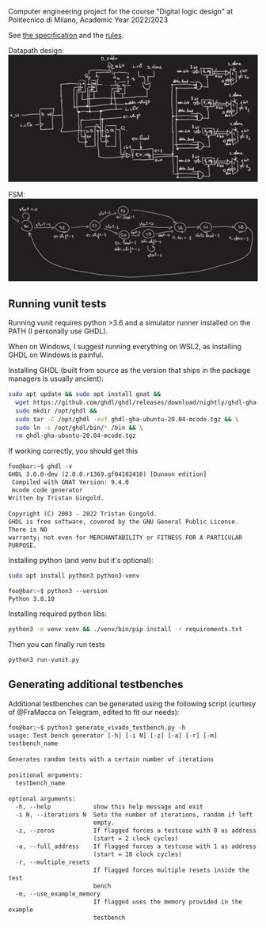 Computer engineering project for the course "Digital logic design" at Politecnico di Milano, Academic Year 2022/2023

See [the specification](PFRL_Specifica_22_23_V0.0.pdf) and the [rules](PFRL_Regole_22_23_V0.0.pdf).

Datapath design:
![datapath](datapath.jpg)

FSM:
![FSM](fsm.jpg)

## Running vunit tests

Running vunit requires python >3.6 and a simulator runner installed on the PATH
(I personally use GHDL).

When on Windows, I suggest running everything on WSL2, as installing GHDL on Windows is 
painful.

Installing GHDL (built from source as the version that ships in the package managers
is usually ancient):
```bash
sudo apt update && sudo apt install gnat &&
  wget https://github.com/ghdl/ghdl/releases/download/nightly/ghdl-gha-ubuntu-20.04-mcode.tgz && \
  sudo mkdir /opt/ghdl && 
  sudo tar -C /opt/ghdl -xvf ghdl-gha-ubuntu-20.04-mcode.tgz && \
  sudo ln -s /opt/ghdl/bin/* /bin && \
  rm ghdl-gha-ubuntu-20.04-mcode.tgz
```

If working correctly, you should get this
```console
foo@bar:~$ ghdl -v
GHDL 3.0.0-dev (2.0.0.r1369.gf04182410) [Dunoon edition]
 Compiled with GNAT Version: 9.4.0
 mcode code generator
Written by Tristan Gingold.

Copyright (C) 2003 - 2022 Tristan Gingold.
GHDL is free software, covered by the GNU General Public License.  There is NO
warranty; not even for MERCHANTABILITY or FITNESS FOR A PARTICULAR PURPOSE.
```

Installing python (and venv but it's optional):
```bash
sudo apt install python3 python3-venv
```
```console
foo@bar:~$ python3 --version
Python 3.8.10
```

Installing required python libs:
```bash
python3 -m venv venv && ./venv/bin/pip install -r requirements.txt
```

Then you can finally run tests
```bash
python3 run-vunit.py
```

## Generating additional testbenches

Additional testbenches can be generated using the following script 
(curtesy of @FraMacca on Telegram, edited to fit our needs):

```console
foo@bar:~$ python3 generate_vivado_testbench.py -h
usage: Test bench generator [-h] [-i N] [-z] [-a] [-r] [-m] testbench_name

Generates random tests with a certain number of iterations

positional arguments:
  testbench_name

optional arguments:
  -h, --help            show this help message and exit
  -i N, --iterations N  Sets the number of iterations, random if left
                        empty.
  -z, --zeros           If flagged forces a testcase with 0 as address
                        (start = 2 clock cycles)
  -a, --full_address    If flagged forces a testcase with 1 as address
                        (start = 18 clock cycles)
  -r, --multiple_resets
                        If flagged forces multiple resets inside the test
                        bench
  -m, --use_example_memory
                        If flagged uses the memory provided in the example
                        testbench
```